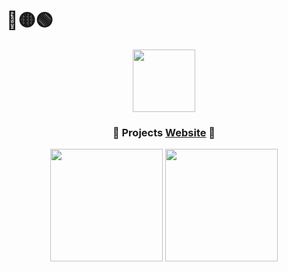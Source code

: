 # 🔴🟡🟢

<div align="center">
  <img src="https://hatscripts.github.io/circle-flags/flags/br.svg" style="vertical-align: middle;" width="100">

  <h3>🍁 Projects <a href="https://brokensrc.dev"><b>Website</b></a> 🍁</h3>
</div>

<div align="center">
  <picture>
    <source
      srcset="https://tremeschin-readme-stats.vercel.app/api?locale=en&role=OWNER%2CORGANIZATION_MEMBER&count_private=false&username=Tremeschin&show_icons=true&theme=github_dark_dimmed&border_radius=4&rank_icon=github"
      media="(prefers-color-scheme: dark)"
    />
    <source
      srcset="https://tremeschin-readme-stats.vercel.app/api?locale=en&role=OWNER%2CORGANIZATION_MEMBER&count_private=false&username=Tremeschin&show_icons=true&theme=swift&border_radius=4&rank_icon=github"
      media="(prefers-color-scheme: light), (prefers-color-scheme: no-preference)"
    />
    <img src="https://tremeschin-readme-stats.vercel.app/api?locale=en&role=OWNER%2CORGANIZATION_MEMBER&count_private=false&username=Tremeschin&show_icons=true&theme=swift&border_radius=4&rank_icon=github" height="180em"/>
  </picture>
  <picture>
    <source
      srcset="https://tremeschin-readme-stats.vercel.app/api/top-langs?locale=en&role=OWNER%2CORGANIZATION_MEMBER&count_private=false&username=Tremeschin&layout=compact&theme=github_dark_dimmed&border_radius=4&langs_count=8"
      media="(prefers-color-scheme: dark)"
    />
    <source
      srcset="https://tremeschin-readme-stats.vercel.app/api/top-langs?locale=en&role=OWNER%2CORGANIZATION_MEMBER&count_private=false&username=Tremeschin&layout=compact&theme=swift&border_radius=4&langs_count=8"
      media="(prefers-color-scheme: light), (prefers-color-scheme: no-preference)"
    />
    <img src="https://tremeschin-readme-stats.vercel.app/api/top-langs?locale=en&role=OWNER%2CORGANIZATION_MEMBER&count_private=false&username=Tremeschin&layout=compact&theme=swift&border_radius=4&langs_count=8" height="180em"/>
  </picture>
</div>
